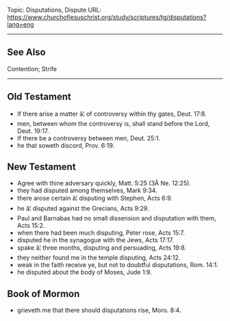 Topic: Disputations, Dispute
URL: https://www.churchofjesuschrist.org/study/scriptures/tg/disputations?lang=eng

---

## See Also

Contention; Strife

---

## Old Testament

- If there arise a matter â¦ of controversy within thy gates, Deut. 17:8.
- men, between whom the controversy is, shall stand before the Lord, Deut. 19:17.
- If there be a controversy between men, Deut. 25:1.
- he that soweth discord, Prov. 6:19.

## New Testament

- Agree with thine adversary quickly, Matt. 5:25 (3Â Ne. 12:25).
- they had disputed among themselves, Mark 9:34.
- there arose certain â¦ disputing with Stephen, Acts 6:9.
- he â¦ disputed against the Grecians, Acts 9:29.
- Paul and Barnabas had no small dissension and disputation with them, Acts 15:2.
- when there had been much disputing, Peter rose, Acts 15:7.
- disputed he in the synagogue with the Jews, Acts 17:17.
- spake â¦ three months, disputing and persuading, Acts 19:8.
- they neither found me in the temple disputing, Acts 24:12.
- weak in the faith receive ye, but not to doubtful disputations, Rom. 14:1.
- he disputed about the body of Moses, Jude 1:9.

## Book of Mormon

- grieveth me that there should disputations rise, Moro. 8:4.

